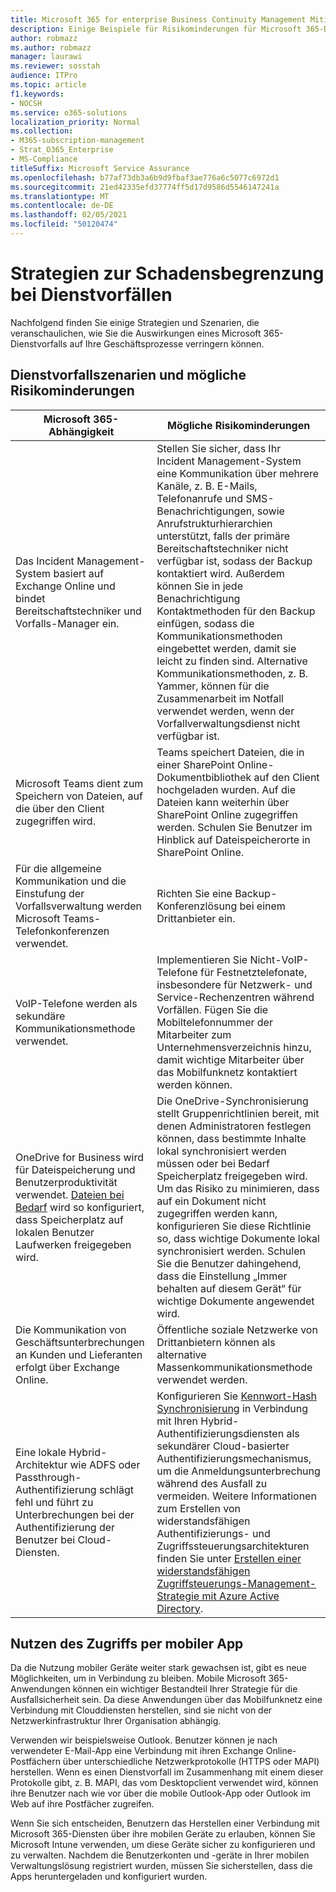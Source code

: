 ```yaml
---
title: Microsoft 365 for enterprise Business Continuity Management Mitigations
description: Einige Beispiele für Risikominderungen für Microsoft 365-Dienstvorfallszenarien.
author: robmazz
ms.author: robmazz
manager: laurawi
ms.reviewer: sosstah
audience: ITPro
ms.topic: article
f1.keywords:
- NOCSH
ms.service: o365-solutions
localization_priority: Normal
ms.collection:
- M365-subscription-management
- Strat_O365_Enterprise
- MS-Compliance
titleSuffix: Microsoft Service Assurance
ms.openlocfilehash: b77af73db3a6b9d9fbaf3ae776a6c5077c6972d1
ms.sourcegitcommit: 21ed42335efd37774ff5d17d9586d5546147241a
ms.translationtype: MT
ms.contentlocale: de-DE
ms.lasthandoff: 02/05/2021
ms.locfileid: "50120474"
---
```

# <a name="service-incident-mitigation-strategies"></a>Strategien zur Schadensbegrenzung bei Dienstvorfällen

Nachfolgend finden Sie einige Strategien und Szenarien, die veranschaulichen, wie Sie die Auswirkungen eines Microsoft 365-Dienstvorfalls auf Ihre Geschäftsprozesse verringern können.

## <a name="service-incident-scenarios-and-potential-mitigations"></a>Dienstvorfallszenarien und mögliche Risikominderungen

|Microsoft 365-Abhängigkeit|Mögliche Risikominderungen|
|---------|---------|
|Das Incident Management-System basiert auf Exchange Online und bindet Bereitschaftstechniker und Vorfalls-Manager ein.|Stellen Sie sicher, dass Ihr Incident Management-System eine Kommunikation über mehrere Kanäle, z. B. E-Mails, Telefonanrufe und SMS-Benachrichtigungen, sowie Anrufstrukturhierarchien unterstützt, falls der primäre Bereitschaftstechniker nicht verfügbar ist, sodass der Backup kontaktiert wird. Außerdem können Sie in jede Benachrichtigung Kontaktmethoden für den Backup einfügen, sodass die Kommunikationsmethoden eingebettet werden, damit sie leicht zu finden sind. Alternative Kommunikationsmethoden, z. B. Yammer, können für die Zusammenarbeit im Notfall verwendet werden, wenn der Vorfallverwaltungsdienst nicht verfügbar ist.|
|Microsoft Teams dient zum Speichern von Dateien, auf die über den Client zugegriffen wird.|Teams speichert Dateien, die in einer SharePoint Online-Dokumentbibliothek auf den Client hochgeladen wurden. Auf die Dateien kann weiterhin über SharePoint Online zugegriffen werden. Schulen Sie Benutzer im Hinblick auf Dateispeicherorte in SharePoint Online.|
|Für die allgemeine Kommunikation und die Einstufung der Vorfallsverwaltung werden Microsoft Teams-Telefonkonferenzen verwendet.|Richten Sie eine Backup-Konferenzlösung bei einem Drittanbieter ein.|
|VoIP-Telefone werden als sekundäre Kommunikationsmethode verwendet.|Implementieren Sie Nicht-VoIP-Telefone für Festnetztelefonate, insbesondere für Netzwerk- und Service-Rechenzentren während Vorfällen. Fügen Sie die Mobiltelefonnummer der Mitarbeiter zum Unternehmensverzeichnis hinzu, damit wichtige Mitarbeiter über das Mobilfunknetz kontaktiert werden können.|
|OneDrive for Business wird für Dateispeicherung und Benutzerproduktivität verwendet. [Dateien bei Bedarf](https://techcommunity.microsoft.com/t5/Microsoft-OneDrive-Blog/OneDrive-Files-On-Demand-For-The-Enterprise/ba-p/117234) wird so konfiguriert, dass Speicherplatz auf lokalen Benutzer Laufwerken freigegeben wird.|Die OneDrive-Synchronisierung stellt Gruppenrichtlinien bereit, mit denen Administratoren festlegen können, dass bestimmte Inhalte lokal synchronisiert werden müssen oder bei Bedarf Speicherplatz freigegeben wird. Um das Risiko zu minimieren, dass auf ein Dokument nicht zugegriffen werden kann, konfigurieren Sie diese Richtlinie so, dass wichtige Dokumente lokal synchronisiert werden. Schulen Sie die Benutzer dahingehend, dass die Einstellung „Immer behalten auf diesem Gerät“ für wichtige Dokumente angewendet wird.|
|Die Kommunikation von Geschäftsunterbrechungen an Kunden und Lieferanten erfolgt über Exchange Online.|Öffentliche soziale Netzwerke von Drittanbietern können als alternative Massenkommunikationsmethode verwendet werden.
|Eine lokale Hybrid-Architektur wie ADFS oder Passthrough-Authentifizierung schlägt fehl und führt zu Unterbrechungen bei der Authentifizierung der Benutzer bei Cloud-Diensten.|Konfigurieren Sie [Kennwort-Hash Synchronisierung](/azure/active-directory/authentication/concept-resilient-controls#deploy-password-hash-sync-even-if-you-are-federated-or-use-pass-through-authentication) in Verbindung mit Ihren Hybrid-Authentifizierungsdiensten als sekundärer Cloud-basierter Authentifizierungsmechanismus, um die Anmeldungsunterbrechung während des Ausfall zu vermeiden. Weitere Informationen zum Erstellen von widerstandsfähigen Authentifizierungs- und Zugriffssteuerungsarchitekturen finden Sie unter [Erstellen einer widerstandsfähigen Zugriffsteuerungs-Management-Strategie mit Azure Active Directory](/azure/active-directory/authentication/concept-resilient-controls).|  

## <a name="leveraging-mobile-app-access"></a>Nutzen des Zugriffs per mobiler App

Da die Nutzung mobiler Geräte weiter stark gewachsen ist, gibt es neue Möglichkeiten, um in Verbindung zu bleiben. Mobile Microsoft 365-Anwendungen können ein wichtiger Bestandteil Ihrer Strategie für die Ausfallsicherheit sein. Da diese Anwendungen über das Mobilfunknetz eine Verbindung mit Clouddiensten herstellen, sind sie nicht von der Netzwerkinfrastruktur Ihrer Organisation abhängig.

Verwenden wir beispielsweise Outlook. Benutzer können je nach verwendeter E-Mail-App eine Verbindung mit ihren Exchange Online-Postfächern über unterschiedliche Netzwerkprotokolle (HTTPS oder MAPI) herstellen. Wenn es einen Dienstvorfall im Zusammenhang mit einem dieser Protokolle gibt, z. B. MAPI, das vom Desktopclient verwendet wird, können ihre Benutzer nach wie vor über die mobile Outlook-App oder Outlook im Web auf ihre Postfächer zugreifen.
  
Wenn Sie sich entscheiden, Benutzern das Herstellen einer Verbindung mit Microsoft 365-Diensten über ihre mobilen Geräte zu erlauben, können Sie Microsoft Intune verwenden, um diese Geräte sicher zu konfigurieren und zu verwalten. Nachdem die Benutzerkonten und -geräte in Ihrer mobilen Verwaltungslösung registriert wurden, müssen Sie sicherstellen, dass die Apps heruntergeladen und konfiguriert wurden.
